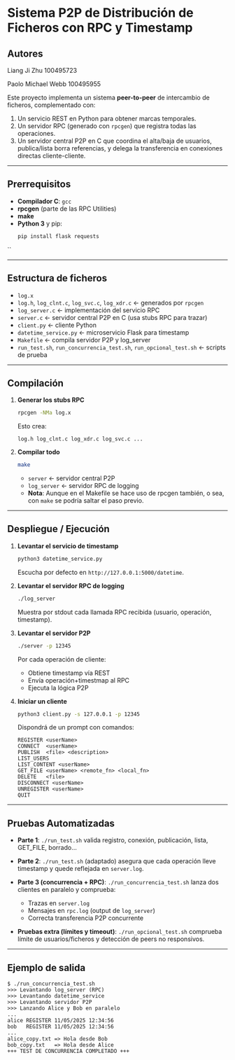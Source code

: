 # Sistema P2P de Distribución de Ficheros con RPC y Timestamp
## Autores
Liang Ji Zhu 100495723

Paolo Michael Webb 100495955

Este proyecto implementa un sistema **peer-to-peer** de intercambio de ficheros, complementado con:
1. Un servicio REST en Python para obtener marcas temporales.  
2. Un servidor RPC (generado con `rpcgen`) que registra todas las operaciones.  
3. Un servidor central P2P en C que coordina el alta/baja de usuarios, publica/lista borra referencias, y delega la transferencia en conexiones directas cliente-cliente.  

---

## Prerrequisitos

- **Compilador C**: `gcc`  
- **rpcgen** (parte de las RPC Utilities)
- **make**  
- **Python 3** y pip:  
  ```bash
  pip install flask requests
``

---

## Estructura de ficheros

* `log.x`
* `log.h`, `log_clnt.c`, `log_svc.c`, `log_xdr.c` ← generados por `rpcgen`
* `log_server.c`        ← implementación del servicio RPC
* `server.c`            ← servidor central P2P en C (usa stubs RPC para trazar)
* `client.py`           ← cliente Python
* `datetime_service.py` ← microservicio Flask para timestamp
* `Makefile`            ← compila servidor P2P y log\_server
* `run_test.sh`, `run_concurrencia_test.sh`, `run_opcional_test.sh` ← scripts de prueba

---

## Compilación

1. **Generar los stubs RPC**

   ```bash
   rpcgen -NMa log.x
   ```

   Esto crea:

   ```
   log.h log_clnt.c log_xdr.c log_svc.c ...
   ```

2. **Compilar todo**

   ```bash
   make
   ```
   * `server`       ← servidor central P2P
   * `log_server`   ← servidor RPC de logging
   * **Nota**: Aunque en el Makefile se hace uso de rpcgen también, o sea, con `make` se podría saltar el paso previo.

---

## Despliegue / Ejecución

1. **Levantar el servicio de timestamp**

   ```bash
   python3 datetime_service.py
   ```

   Escucha por defecto en `http://127.0.0.1:5000/datetime`.

2. **Levantar el servidor RPC de logging**

   ```bash
   ./log_server
   ```

   Muestra por stdout cada llamada RPC recibida (usuario, operación, timestamp).

3. **Levantar el servidor P2P**

   ```bash
   ./server -p 12345
   ```

   Por cada operación de cliente:

   * Obtiene timestamp vía REST
   * Envía operación+timestmap al RPC
   * Ejecuta la lógica P2P

4. **Iniciar un cliente**

   ```bash
   python3 client.py -s 127.0.0.1 -p 12345
   ```

   Dispondrá de un prompt con comandos:

   ```
   REGISTER <userName>
   CONNECT  <userName>
   PUBLISH  <file> <description>
   LIST_USERS
   LIST_CONTENT <userName>
   GET_FILE <userName> <remote_fn> <local_fn>
   DELETE   <file>
   DISCONNECT <userName>
   UNREGISTER <userName>
   QUIT
   ```

---

## Pruebas Automatizadas

* **Parte 1**:
  `./run_test.sh`
  valida registro, conexión, publicación, lista, GET\_FILE, borrado…

* **Parte 2**:
  `./run_test.sh` (adaptado)
  asegura que cada operación lleve timestamp y quede reflejada en `server.log`.

* **Parte 3 (concurrencia + RPC)**:
  `./run_concurrencia_test.sh`
  lanza dos clientes en paralelo y comprueba:

  * Trazas en `server.log`
  * Mensajes en `rpc.log` (output de `log_server`)
  * Correcta transferencia P2P concurrente

* **Pruebas extra (límites y timeout)**:
  `./run_opcional_test.sh`
  comprueba límite de usuarios/ficheros y detección de peers no responsivos.

---

## Ejemplo de salida

```text
$ ./run_concurrencia_test.sh
>>> Levantando log_server (RPC)
>>> Levantando datetime_service
>>> Levantando servidor P2P
>>> Lanzando Alice y Bob en paralelo
...
alice REGISTER 11/05/2025 12:34:56
bob   REGISTER 11/05/2025 12:34:56
...
alice_copy.txt => Hola desde Bob
bob_copy.txt   => Hola desde Alice
+++ TEST DE CONCURRENCIA COMPLETADO +++
```
